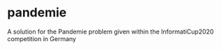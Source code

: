 # pandemie

A solution for the Pandemie problem given within the InformatiCup2020 competition in Germany